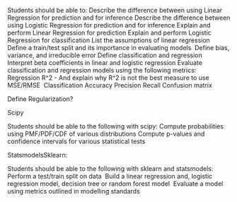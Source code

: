 Students should be able to:
Describe the difference between using Linear Regression for prediction and for inference
Describe the difference between using Logistic Regression for prediction and for inference
Explain and perform Linear Regression for prediction
Explain and perform Logistic Regression for classification
List the assumptions of linear regression
Define a train/test split and its importance in evaluating models 
Define bias, variance, and irreducible error
Define classification and regression 
Interpret beta coefficients in linear and logistic regression
Evaluate classification and regression models using the following metrics:
Regression
R^2 - And explain why R^2 is not the best measure to use
MSE/RMSE 
Classification
Accuracy
Precision
Recall
Confusion matrix

Define Regularization? 

Scipy 

Students should be able to the following with scipy:
Compute probabilities using PMF/PDF/CDF of various distributions
Compute p-values and confidence intervals for various statistical tests 

StatsmodelsSklearn:

Students should be able to the following with sklearn and statsmodels:
Perform a test/train split on data 
Build a linear regression and, logistic regression model, decision tree or random forest model 
Evaluate a model using metrics outlined in modelling standards

